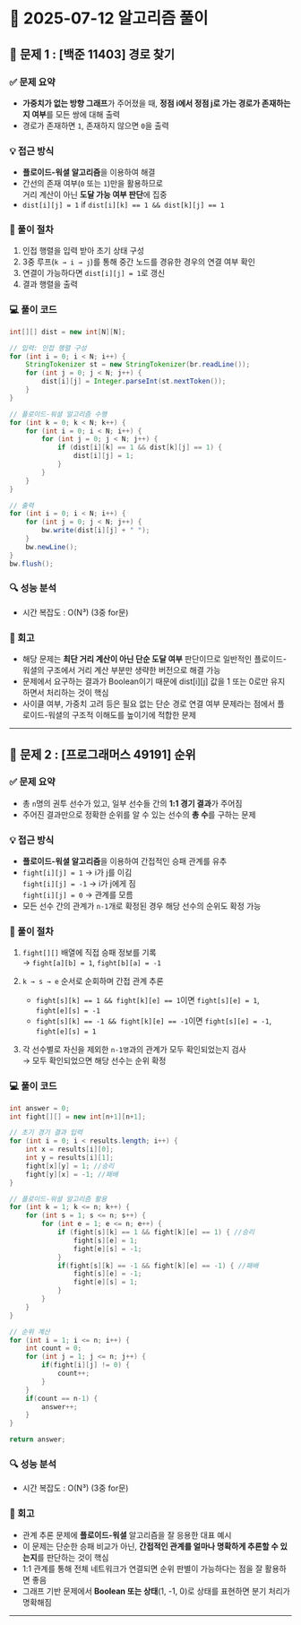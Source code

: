 # 🧠 2025-07-12 알고리즘 풀이


## 📌 문제 1 : [백준 11403] 경로 찾기

### ✅ 문제 요약

- **가중치가 없는 방향 그래프**가 주어졌을 때, **정점 i에서 정점 j로 가는 경로가 존재하는지 여부**를 모든 쌍에 대해 출력
- 경로가 존재하면 `1`, 존재하지 않으면 `0`을 출력

### 💡 접근 방식

- **플로이드-워셜 알고리즘**을 이용하여 해결
- 간선의 존재 여부(`0` 또는 `1`)만을 활용하므로  
  거리 계산이 아닌 **도달 가능 여부 판단**에 집중
- `dist[i][j] = 1` if `dist[i][k] == 1 && dist[k][j] == 1`

### 👣 풀이 절차

1. 인접 행렬을 입력 받아 초기 상태 구성
2. 3중 루프(`k → i → j`)를 통해 중간 노드를 경유한 경우의 연결 여부 확인
3. 연결이 가능하다면 `dist[i][j] = 1`로 갱신
4. 결과 행렬을 출력

### 💻 풀이 코드
```java
int[][] dist = new int[N][N];

// 입력: 인접 행렬 구성
for (int i = 0; i < N; i++) {
    StringTokenizer st = new StringTokenizer(br.readLine());
    for (int j = 0; j < N; j++) {
        dist[i][j] = Integer.parseInt(st.nextToken());
    }
}

// 플로이드-워셜 알고리즘 수행
for (int k = 0; k < N; k++) {
    for (int i = 0; i < N; i++) {
        for (int j = 0; j < N; j++) {
            if (dist[i][k] == 1 && dist[k][j] == 1) {
                dist[i][j] = 1;
            }
        }
    }
}

// 출력
for (int i = 0; i < N; i++) {
    for (int j = 0; j < N; j++) {
        bw.write(dist[i][j] + " ");
    }
    bw.newLine();
}
bw.flush();
```

### 🔍 성능 분석
- 시간 복잡도 : O(N³) (3중 for문)


### 🔁 회고

- 해당 문제는 **최단 거리 계산이 아닌 단순 도달 여부** 판단이므로 일반적인 플로이드-워셜의 구조에서 거리 계산 부분만 생략한 버전으로 해결 가능
- 문제에서 요구하는 결과가 Boolean이기 때문에 dist[i][j] 값을 1 또는 0로만 유지하면서 처리하는 것이 핵심
- 사이클 여부, 가중치 고려 등은 필요 없는 단순 경로 연결 여부 문제라는 점에서 플로이드-워셜의 구조적 이해도를 높이기에 적합한 문제

---



## 📌 문제 2 : [프로그래머스 49191] 순위

### ✅ 문제 요약

- 총 `n`명의 권투 선수가 있고, 일부 선수들 간의 **1:1 경기 결과**가 주어짐
- 주어진 결과만으로 정확한 순위를 알 수 있는 선수의 **총 수**를 구하는 문제


### 💡 접근 방식

- **플로이드-워셜 알고리즘**을 이용하여 간접적인 승패 관계를 유추
- `fight[i][j] = 1` → i가 j를 이김  
  `fight[i][j] = -1` → i가 j에게 짐  
  `fight[i][j] = 0` → 관계를 모름
- 모든 선수 간의 관계가 `n-1`개로 확정된 경우 해당 선수의 순위도 확정 가능

### 👣 풀이 절차

1. `fight[][]` 배열에 직접 승패 정보를 기록  
   → `fight[a][b] = 1`, `fight[b][a] = -1`

2. `k → s → e` 순서로 순회하며 간접 관계 추론  
   - `fight[s][k] == 1 && fight[k][e] == 1`이면 `fight[s][e] = 1`, `fight[e][s] = -1`  
   - `fight[s][k] == -1 && fight[k][e] == -1`이면 `fight[s][e] = -1`, `fight[e][s] = 1`

3. 각 선수별로 자신을 제외한 `n-1명`과의 관계가 모두 확인되었는지 검사  
   → 모두 확인되었으면 해당 선수는 순위 확정

### 💻 풀이 코드
```java
int answer = 0;
int fight[][] = new int[n+1][n+1];

// 초기 경기 결과 입력        
for (int i = 0; i < results.length; i++) {
    int x = results[i][0];
    int y = results[i][1];
    fight[x][y] = 1; //승리
    fight[y][x] = -1; //패배
}

// 플로이드-워셜 알고리즘 활용
for (int k = 1; k <= n; k++) {
    for (int s = 1; s <= n; s++) {
        for (int e = 1; e <= n; e++) {
            if (fight[s][k] == 1 && fight[k][e] == 1) { //승리
                fight[s][e] = 1;
                fight[e][s] = -1;
            }
            if(fight[s][k] == -1 && fight[k][e] == -1) { //패배
                fight[s][e] = -1;
                fight[e][s] = 1;
            }
        }
    }
}

// 순위 계산
for (int i = 1; i <= n; i++) {
    int count = 0;
    for (int j = 1; j <= n; j++) {
        if(fight[i][j] != 0) {
            count++;
        }
    }
    if(count == n-1) {
        answer++;
    }
}

return answer;
```

### 🔍 성능 분석
- 시간 복잡도 : O(N³) (3중 for문)

### 🔁 회고

- 관계 추론 문제에 **플로이드-워셜** 알고리즘을 잘 응용한 대표 예시
- 이 문제는 단순한 승패 비교가 아닌, **간접적인 관계를 얼마나 명확하게 추론할 수 있는지**를 판단하는 것이 핵심
- 1:1 관계를 통해 전체 네트워크가 연결되면 순위 판별이 가능하다는 점을 잘 활용하면 좋음
- 그래프 기반 문제에서 **Boolean 또는 상태**(1, -1, 0)로 상태를 표현하면 분기 처리가 명확해짐

---

